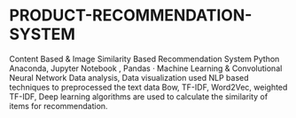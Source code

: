 # PRODUCT-RECOMMENDATION-SYSTEM
Content Based & Image Similarity Based Recommendation System
Python Anaconda, Jupyter Notebook , Pandas · Machine Learning & Convolutional Neural Network
Data analysis, Data visualization
used NLP based techniques to preprocessed the text data
Bow, TF-IDF, Word2Vec, weighted TF-IDF, Deep learning algorithms are used to calculate the similarity of items for recommendation.
